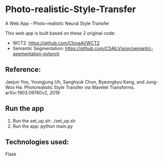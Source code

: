 # Photo-realistic-Style-Transfer

A Web App - Photo-realistic Neural Style Transfer

This web app is built based on these 2 original code:
  * WCT2: https://github.com/ClovaAI/WCT2
  * Semantic Segmentation: https://github.com/CSAILVision/semantic-segmentation-pytorch
  
## Reference:
Jaejun Yoo, Youngjung Uh, Sanghyuk Chun, Byeongkyu Kang, and Jung-Woo Ha. Photorealistic Style Transfer via Wavelet Transforms.
arXiv:1903.09760v2, 2019

## Run the app
1. Run the set_up.sh: ./set_up.sh
2. Run the app: python main.py

## Technologies used:
  Flask
